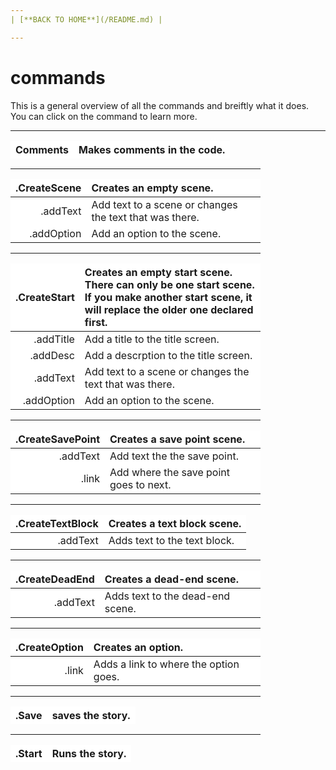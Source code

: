 ```yaml
---
| [**BACK TO HOME**](/README.md) |

---
```

# commands
This is a general overview of all the commands and breiftly what it does. You can click on the command to learn more.

---

<style>
td, th {
   border: none!important;
}
</style>

<style>
.niceTables {
    width: 400px;
}
.niceTables thg {
background: grey;
word-wrap: break-word;
text-align: center;
}
.niceTables tr:nth-child(1) { background: white; }
.niceTables tr:nth-child(2) { background: white; }
.niceTables tr:nth-child(3) { background: white; }
.niceTables tr:nth-child(4) { background: white; }
.niceTables tr:nth-child(5) { background: white; }
.niceTables tr:nth-child(6) { background: white; }
</style>

<div class="niceTables">

|   Comments   | Makes comments in the code. |
|------------:|:--------------------|

---

| .CreateScene | Creates an empty scene. |
|------------:|:--------------------|
| .addText | Add text to a scene or changes the text that was there. |
| .addOption | Add an option to the scene. |

---

| .CreateStart | Creates an empty start scene. There can only be one start scene. If you make another start scene, it will replace the older one declared first. |
|------------:|:--------------------|
| .addTitle | Add a title to the title screen. |
| .addDesc | Add a descrption to the title screen. |
| .addText | Add text to a scene or changes the text that was there. |
| .addOption | Add an option to the scene. |

---

| .CreateSavePoint | Creates a save point scene. |
|------------:|:--------------------|
| .addText | Add text the the save point. |
| .link | Add where the save point goes to next. |

---

| .CreateTextBlock | Creates a text block scene. |
|------------:|:--------------------|
| .addText | Adds text to the text block. |

---

| .CreateDeadEnd | Creates a dead-end scene. |
|------------:|:--------------------|
| .addText | Adds text to the dead-end scene. |

---

| .CreateOption | Creates an option. |
|------------:|:--------------------|
| .link | Adds a link to where the option goes. |

---

| .Save | saves the story. |
|------------:|:--------------------|

---

| .Start | Runs the story. |
|------------:|:--------------------|

</div>